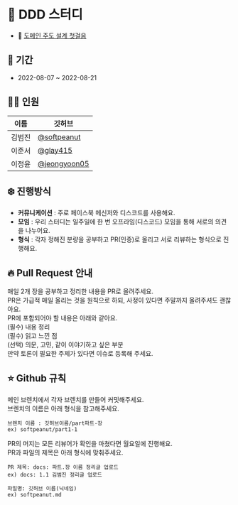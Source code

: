 # 🙊 DDD 스터디
- 📖 [도메인 주도 설계 첫걸음](http://www.yes24.com/Product/Goods/109708596)

## 📆 기간
- 2022-08-07 ~ 2022-08-21

## 🙋‍♂️ 인원
|이름|깃허브|
|--|--|
| 김범진 | [@softpeanut](https://github.com/softpeanut)|
| 이준서 | [@glay415](https://github.com/glay415)|
| 이정윤 | [@jeongyoon05](https://github.com/jeongyoon05)|

## ❄️ 진행방식
- **커뮤니케이션** : 주로 페이스북 메신저와 디스코드를 사용해요.  
- **모임** : 우리 스터디는 일주일에 한 번 오프라임(디스코드) 모임을 통해 서로의 의견을 나누어요.  
- **형식** : 각자 정해진 분량을 공부하고 PR(인증)로 올리고 서로 리뷰하는 형식으로 진행해요.  

## 🔥 Pull Request 안내
매일 2개 장을 공부하고 정리한 내용을 PR로 올려주세요.  
PR은 가급적 매일 올리는 것을 원칙으로 하되, 사정이 있다면 주말까지 올려주셔도 괜찮아요.  
PR에 포함되어야 할 내용은 아래와 같아요.  
(필수) 내용 정리  
(필수) 읽고 느낀 점  
(선택) 의문, 고민, 같이 이야기하고 싶은 부분  
만약 토론이 필요한 주제가 있다면 이슈로 등록해 주세요.  

## ⭐️ Github 규칙
메인 브렌치에서 각자 브렌치를 만들어 커밋해주세요.  
브렌치의 이름은 아래 형식을 참고해주세요.  
```
브렌치 이름 : 깃허브이름/part파트-장
ex) softpeanut/part1-1
```
PR의 머지는 모든 리뷰어가 확인을 마쳤다면 월요일에 진행해요.  
PR과 파일의 제목은 아래 형식에 맞춰주세요.  
```
PR 제목: docs: 파트.장 이름 정리글 업로드
ex) docs: 1.1 김범진 정리글 업로드

파일명: 깃허브 이름(닉네임)
ex) softpeanut.md
```
